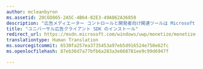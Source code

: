 ```yaml
---
author: mcleanbyron
ms.assetid: 28C6D865-2A5C-4B64-82E3-49A862A36850
description: "広告メディエーター コントロールと開発者向け関連ツールは Microsoft ユニバーサル広告クライアント SDK に用意されています。"
title: "ユニバーサル広告クライアント SDK のインストール"
redirect_url: https://msdn.microsoft.com/windows/uwp/monetize/monetize-your-app-with-the-microsoft-store-engagement-and-monetization-sdk
translationtype: Human Translation
ms.sourcegitcommit: 6530fa257ea3735453a97eb5d916524e750e62fc
ms.openlocfilehash: 87eb36d7a77bfb6a283a3e668781ee9c99d6947f

---
```




<!--HONumber=Jun16_HO4-->


